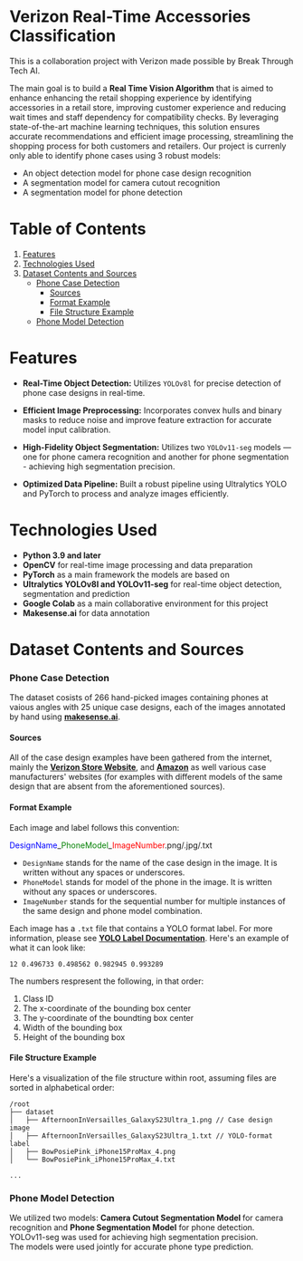 # Verizon Real-Time Accessories Classification

This is a collaboration project with Verizon made possible by Break Through Tech AI.

The main goal is to build a **Real Time Vision Algorithm** that is aimed to enhance enhancing the retail shopping experience by identifying accessories in a retail store, improving customer experience and reducing wait times and staff dependency for compatibility checks. By leveraging state-of-the-art machine learning techniques, this solution ensures accurate recommendations and efficient image processing, streamlining the shopping process for both customers and retailers. Our project is currenly only able to identify phone cases using 3 robust models:

- An object detection model for phone case design recognition
- A segmentation model for camera cutout recognition 
- A segmentation model for phone detection 

# Table of Contents

1. [Features](#features)
2. [Technologies Used](#technologies-used)
3. [Dataset Contents and Sources](#dataset-contents-and-sources)
    - [Phone Case Detection](#phone-case-detection)
        - [Sources](#sources)
        - [Format Example](#format-example)
        - [File Structure Example](#file-structure-example)
    -  [Phone Model Detection](#phone-model-detection)
# Features

- **Real-Time Object Detection:** Utilizes `YOLOv8l` for precise detection of phone case designs in real-time.

- **Efficient Image Preprocessing:** Incorporates convex hulls and binary masks to reduce noise and improve feature extraction for accurate model input calibration.

- **High-Fidelity Object Segmentation:** Utilizes two `YOLOv11-seg` models — one for phone camera recognition and another for phone segmentation - achieving high segmentation precision.

- **Optimized Data Pipeline:** Built a robust pipeline using Ultralytics YOLO and PyTorch to process and analyze images efficiently.

# Technologies Used

- **Python 3.9 and later**
- **OpenCV** for real-time image processing and data preparation
- **PyTorch** as a main framework the models are based on
- **Ultralytics YOLOv8l and YOLOv11-seg** for real-time object detection, segmentation and prediction
- **Google Colab** as a main collaborative environment for this project
- **Makesense.ai** for data annotation

# Dataset Contents and Sources

### Phone Case Detection

The dataset cosists of 266 hand-picked images containing phones at vaious angles with 25 unique case designs, each of the images annotated by hand using **[makesense.ai](https://makesense.ai)**. 

#### Sources

All of the case design examples have been gathered from the internet, mainly the **[Verizon Store Website](https://www.verizon.com/products/)**, and **[Amazon](https://www.amazon.com/)** as well various case manufacturers' websites (for examples with different models of the same design that are absent from the aforementioned sources).

#### Format Example

Each image and label follows this convention:

<span style="color:blue;">DesignName</span>_<span style="color:green;">PhoneModel</span>\_<span style="color:red;">ImageNumber</span>.png/.jpg/.txt

- `DesignName` stands for the name of the case design in the image. It is written without any spaces or underscores.
- `PhoneModel` stands for model of the phone in the image. It is written without any spaces or underscores.
- `ImageNumber` stands for the sequential number for multiple instances of the same design and phone model combination.

Each image has a `.txt` file that contains a YOLO format label. For more information, please see **[YOLO Label Documentation](https://yolov8.org/yolov8-label-format/)**. Here's an example of what it can look like:

`12 0.496733 0.498562 0.982945 0.993289`

The numbers respresent the following, in that order:

1. Class ID
2. The x-coordinate of the bounding box center
3. The y-coordinate of the boundting box center
4. Width of the bounding box
5. Height of the bounding box

#### File Structure Example

Here's a visualization of the file structure within root, assuming files are sorted in alphabetical order:

```
/root
├── dataset
│   ├── AfternoonInVersailles_GalaxyS23Ultra_1.png // Case design image
│   ├── AfternoonInVersailles_GalaxyS23Ultra_1.txt // YOLO-format label
│   ├── BowPosiePink_iPhone15ProMax_4.png
│   └── BowPosiePink_iPhone15ProMax_4.txt

...
```

### Phone Model Detection
We utilized two models: <b>Camera Cutout Segmentation Model </b> for camera recognition and <b>Phone Segmentation Model</b> for phone detection. <br>
YOLOv11-seg was used for achieving high segmentation precision. <br>The models were used jointly for accurate phone type prediction.






